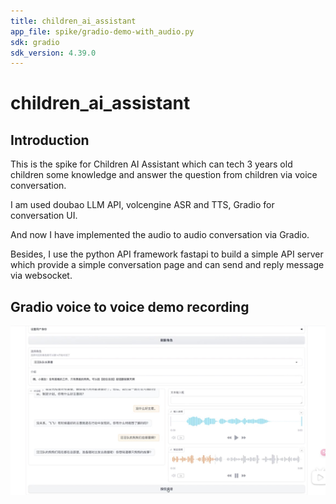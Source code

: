```yaml
---
title: children_ai_assistant
app_file: spike/gradio-demo-with_audio.py
sdk: gradio
sdk_version: 4.39.0
---
```

# children_ai_assistant

## Introduction

This is the spike for Children AI Assistant which can tech 3 years old children some knowledge and answer the question from children via voice conversation.

I am used doubao LLM API, volcengine ASR and TTS, Gradio for conversation UI.

And now I have implemented the audio to audio conversation via Gradio.

Besides, I use the python API framework fastapi to build a simple API server which provide a simple conversation page and can send and reply message via websocket.

## Gradio voice to voice demo recording
[![bilibili recording](spike/output/demo.jpg)](https://www.bilibili.com/video/BV1TTeGe4EBh)